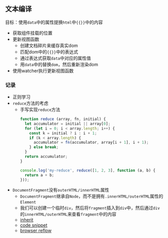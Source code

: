 ## 文本编译
目标：使用`data`中的属性提换`html`中`{{}}`中的内容

* 获取组件挂载的位置
* 更新视图函数
  * 创建文档碎片来缓存真实dom
  * 匹配dom中的`{{}}`中的表达式
  * 通过表达式获取`data`中对应的属性值
  * 用`data`中的替换`dom`，然后重新渲染dom
* 使用watcher执行更新视图函数

### 记录
* 正则学习
* `reduce`方法的考虑
  * 手写实现`reduce`方法
    ```javascript
    function reduce (array, fn, initial) {
      let accumulator = initial || array[0];
      for (let i = 0; i < array.length; i++) {
        const k = initial ? i : i + 1;
        if (k < array.length) {
          accumulator = fn(accumulator, array[i + 1], i + 1);
        } else break;
      }
      return accumulator;
    }
    
    console.log('my-reduce', reduce([1, 2, 3], function (a, b) {
      return a + b;
    }));
    ```
* `DocumentFragment`没有`outerHTML/innerHTML`属性
  * `DocumentFragment`继承自`Node`，而不是拥有`.innerHTML/outerHTML`属性的`Element`
  * 我们可以创建一个临时`div`，然后将`fragment`插入到`div`中，然后通过`div`的`innerHTML/outerHTML`来查看`fragment`中的内容
  * [inherit](https://stackoverflow.com/a/54806517)
  * [code snippet](https://gist.github.com/gleuch/2475825#file-gistfile1-js-L10-L15)
  * [browser reflow](https://developers.google.com/speed/docs/insights/browser-reflow)
